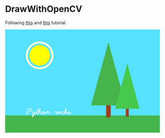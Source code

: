 # DrawWithOpenCV

Following
[this](https://www.youtube.com/watch?v=PtvN8ad9N3g&ab_channel=PythonSimplified)
and
[this](https://www.youtube.com/watch?v=-LsuiVGO-88&ab_channel=PythonSimplified)
tutorial.

![Image](tree.png)
